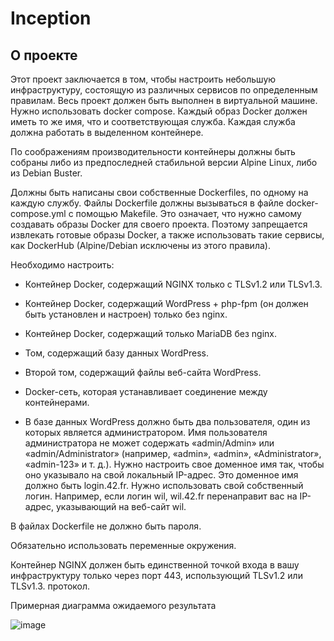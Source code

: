 # Inception
## О проекте

Этот проект заключается в том, чтобы настроить небольшую инфраструктуру, состоящую из различных сервисов по определенным правилам. 
Весь проект должен быть выполнен в виртуальной машине. Нужно использовать docker compose.
Каждый образ Docker должен иметь то же имя, что и соответствующая служба.
Каждая служба должна работать в выделенном контейнере.

По соображениям производительности контейнеры должны быть собраны либо из предпоследней стабильной версии Alpine Linux, либо из Debian Buster. 

Должны быть написаны свои собственные Dockerfiles, по одному на каждую службу. Файлы Dockerfile должны вызываться в файле docker-compose.yml с помощью Makefile.
Это означает, что нужно самому создавать образы Docker для своего проекта. Поэтому запрещается извлекать готовые образы Docker, а также использовать такие сервисы, как DockerHub (Alpine/Debian исключены из этого правила).

Необходимо настроить:
* Контейнер Docker, содержащий NGINX только с TLSv1.2 или TLSv1.3.
* Контейнер Docker, содержащий WordPress + php-fpm (он должен быть установлен и настроен) только без nginx.
* Контейнер Docker, содержащий только MariaDB без nginx.
* Том, содержащий базу данных WordPress.
* Второй том, содержащий файлы веб-сайта WordPress.
* Docker-сеть, которая устанавливает соединение между контейнерами.


* В базе данных WordPress должно быть два пользователя, один из которых является администратором. Имя пользователя администратора не может содержать «admin/Admin» или «admin/Administrator» (например, «admin», «admin», «Administrator», «admin-123» и т. д.).
Нужно настроить свое доменное имя так, чтобы оно указывало на свой локальный IP-адрес.
Это доменное имя должно быть login.42.fr. Нужно использовать свой собственный логин.
Например, если логин wil, wil.42.fr перенаправит вас на IP-адрес, указывающий на веб-сайт wil.

В файлах Dockerfile не должно быть пароля.

Обязательно использовать переменные окружения.

Контейнер NGINX должен быть единственной точкой входа в вашу инфраструктуру только через порт 443, использующий TLSv1.2 или TLSv1.3. протокол.

Примерная диаграмма ожидаемого результата

![image](https://user-images.githubusercontent.com/94602550/198024511-20fa2804-4fbd-426f-859b-70d452b295d2.png)
